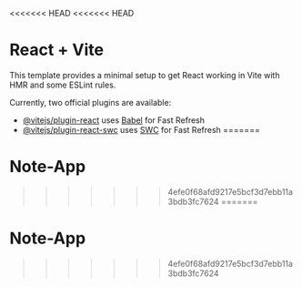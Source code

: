 <<<<<<< HEAD
<<<<<<< HEAD
# React + Vite

This template provides a minimal setup to get React working in Vite with HMR and some ESLint rules.

Currently, two official plugins are available:

- [@vitejs/plugin-react](https://github.com/vitejs/vite-plugin-react/blob/main/packages/plugin-react/README.md) uses [Babel](https://babeljs.io/) for Fast Refresh
- [@vitejs/plugin-react-swc](https://github.com/vitejs/vite-plugin-react-swc) uses [SWC](https://swc.rs/) for Fast Refresh
=======
# Note-App
>>>>>>> 4efe0f68afd9217e5bcf3d7ebb11a3bdb3fc7624
=======
# Note-App
>>>>>>> 4efe0f68afd9217e5bcf3d7ebb11a3bdb3fc7624
